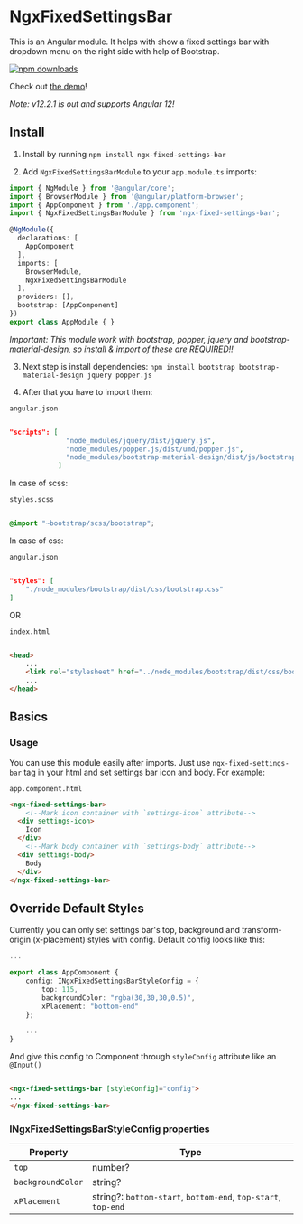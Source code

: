 # NgxFixedSettingsBar

This is an Angular module. It helps with show a fixed settings bar with dropdown menu on the right side with help of Bootstrap.

[![npm downloads](https://img.shields.io/npm/dm/ngx-fixed-settings-bar.svg)](http://npm-stat.com/charts.html?package=ngx-fixed-settings-bar)

Check out [the demo](https://pepe19000.github.io/Demo/menu/NgxFixedSettingsBar)!

*Note: v12.2.1 is out and supports Angular 12!*

## Install

1) Install by running `npm install ngx-fixed-settings-bar`

2) Add `NgxFixedSettingsBarModule` to your `app.module.ts` imports:

```ts
import { NgModule } from '@angular/core';
import { BrowserModule } from '@angular/platform-browser';
import { AppComponent } from './app.component';
import { NgxFixedSettingsBarModule } from 'ngx-fixed-settings-bar';

@NgModule({
  declarations: [
    AppComponent
  ],
  imports: [
    BrowserModule,
    NgxFixedSettingsBarModule
  ],
  providers: [],
  bootstrap: [AppComponent]
})
export class AppModule { }
```

*Important: This module work with bootstrap, popper, jquery and bootstrap-material-design, so install & import of these are REQUIRED!!*

3) Next step is install dependencies: `npm install bootstrap bootstrap-material-design jquery popper.js`

4) After that you have to import them:

`angular.json`

```json

"scripts": [
              "node_modules/jquery/dist/jquery.js",
              "node_modules/popper.js/dist/umd/popper.js",
              "node_modules/bootstrap-material-design/dist/js/bootstrap-material-design.min.js"
            ]

```

In case of scss: 

`styles.scss`

```scss

@import "~bootstrap/scss/bootstrap";

```

In case of css:

`angular.json`

```json

"styles": [
    "./node_modules/bootstrap/dist/css/bootstrap.css"
]

```

OR

`index.html`

```html

<head>
    ...
    <link rel="stylesheet" href="../node_modules/bootstrap/dist/css/bootstrap.css">
    ...
</head>

```

## Basics

### Usage

You can use this module easily after imports. Just use `ngx-fixed-settings-bar` tag in your html and set settings bar icon and body.
For example:

`app.component.html`

```html
<ngx-fixed-settings-bar>
    <!--Mark icon container with `settings-icon` attribute-->
  <div settings-icon>
    Icon
  </div>
    <!--Mark body container with `settings-body` attribute-->
  <div settings-body>
    Body
  </div>
</ngx-fixed-settings-bar>
```

## Override Default Styles

Currently you can only set settings bar's top, background and transform-origin (x-placement) styles with config.
Default config looks like this:

```ts
...

export class AppComponent {
    config: INgxFixedSettingsBarStyleConfig = {
        top: 115,
        backgroundColor: "rgba(30,30,30,0.5)",
        xPlacement: "bottom-end"
    };

    ...
}
```

And give this config to Component through `styleConfig` attribute like an `@Input()`

```html

<ngx-fixed-settings-bar [styleConfig]="config">
...
</ngx-fixed-settings-bar>

```

### INgxFixedSettingsBarStyleConfig properties


| Property | Type |
| --- | --- |
| `top` | number? |
| `backgroundColor` | string? |
| `xPlacement` | string?: `bottom-start`, `bottom-end`, `top-start`, `top-end` |